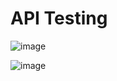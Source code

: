 # API Testing
![image](https://github.com/sohilaabdallaa/API_Testing/assets/53753947/69c69832-2884-438c-b983-dfe6712bf82f)

![image](https://github.com/sohilaabdallaa/API_Testing/assets/53753947/d24e67b0-f1f7-4760-a023-c4b6261bd172)
